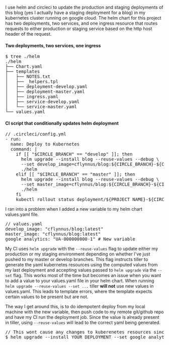 I use helm and circleci to update the production and staging deployments of
this blog (yes I actually have a staging deployment for a blog) in my
kubernetes cluster running on google cloud. The helm chart for this project has
two deployments, two services, and one ingress resource that routes requests to
either production or staging service based on the http host header of the
request.

#### Two deployments, two services, one ingress
<pre class="prettyprint">
$ tree ./helm
./helm
├── Chart.yaml
├── templates
│   ├── NOTES.txt
│   ├── _helpers.tpl
│   ├── deployment-develop.yaml
│   ├── deployment-master.yaml
│   ├── ingress.yaml
│   ├── service-develop.yaml
│   └── service-master.yaml
└── values.yaml
</pre>

#### CI script that conditionally updates helm deployment
<pre class="prettyprint linenums">
// .circleci/config.yml
- run:
  name: Deploy to Kubernetes
  command: |
    if [[ "$CIRCLE_BRANCH" == "develop" ]]; then
      helm upgrade --install blog --reuse-values --debug \
      --set develop_image=cflynnus/blog:${CIRCLE_BRANCH}-${CIRCLE_SHA1} \
      ./helm
    elif [[ "$CIRCLE_BRANCH" == "master" ]]; then
      helm upgrade --install blog --reuse-values --debug \
      --set master_image=cflynnus/blog:${CIRCLE_BRANCH}-${CIRCLE_SHA1} \
      ./helm
    fi
    kubectl rollout status deployment/${PROJECT_NAME}-${CIRCLE_BRANCH}-app
</pre>

I ran into a problem when I added a new variable to my helm chart values.yaml
file.
<pre class="prettyprint linenums">
// values.yaml
develop_image: "cflynnus/blog:latest"
master_image: "cflynnus/blog:latest"
google_analytics: "UA-000000000-1" # New variable
</pre>

My CI uses `helm upgrade` with the `--reuse-values` flag to update either my
production or my staging environment depending on whether I've just pushed to
my master or develop branches. This flag instructs tiller to generate the yaml
kubernetes resources using the computed values from my last deployment and
accepting values passed to `helm upgrade` via the `--set` flag. This works most
of the time but becomes an issue when you want to add a value to your
values.yaml file in your helm chart. When running `helm upgrade --reuse-values
--set ...` tiller **will not** use new values in values.yaml. This leads to
template errors, where the template expects certain values to be present but
are not.

The way I get around this, is to do idempotent deploy from my local machine
with the new variable, then push code to my remote git/github repo and have my
CI run the deployment job. Since the value is already present in tiller,
using `--reuse-values` will lead to the correct yaml being generated.

<pre class="prettyprint">
// This wont cause any changes to kuberenetes resources since no resources use 'google_analytics' yet
$ helm upgrade --install YOUR_DEPLOYMENT --set google_analytics="xxxxxxxxxxxxxxx" .
</pre>
